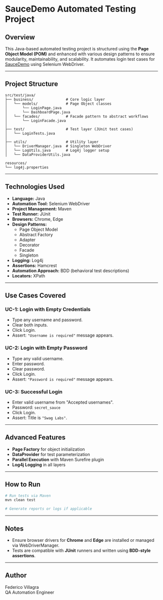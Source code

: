 # SauceDemo Automated Testing Project

## Overview
This Java-based automated testing project is structured using the **Page Object Model (POM)** and enhanced with various design patterns to ensure modularity, maintainability, and scalability. It automates login test cases for [SauceDemo](https://www.saucedemo.com/) using Selenium WebDriver.

---

## Project Structure
```
src/test/java/
├── business/               # Core logic layer
│   └── models/             # Page Object classes
│       └── LoginPage.java
│       └── DashboardPage.java
│   └── facades/            # Facade pattern to abstract workflows
│       └── LoginFacade.java
│
├── test/                   # Test layer (JUnit test cases)
│   └── LoginTests.java
│
├── utils/                  # Utility layer
│   └── DriverManager.java  # Singleton WebDriver
│   └── LogUtils.java       # Log4j logger setup
│   └── DataProviderUtils.java

resources/
└── log4j.properties
```

---

## Technologies Used
- **Language:** Java
- **Automation Tool:** Selenium WebDriver
- **Project Management:** Maven
- **Test Runner:** JUnit
- **Browsers:** Chrome, Edge
- **Design Patterns:**
    - Page Object Model
    - Abstract Factory
    - Adapter
    - Decorator
    - Facade
    - Singleton
- **Logging:** Log4j
- **Assertions:** Hamcrest
- **Automation Approach:** BDD (behavioral test descriptions)
- **Locators:** XPath

---

## Use Cases Covered
### UC-1: Login with Empty Credentials
- Type any username and password.
- Clear both inputs.
- Click Login.
- Assert: `"Username is required"` message appears.

### UC-2: Login with Empty Password
- Type any valid username.
- Enter password.
- Clear password.
- Click Login.
- Assert: `"Password is required"` message appears.

### UC-3: Successful Login
- Enter valid username from "Accepted usernames".
- Password: `secret_sauce`
- Click Login.
- Assert: Title is `"Swag Labs"`.

---

## Advanced Features
- **Page Factory** for object initialization
- **DataProvider** for test parameterization
- **Parallel Execution** with Maven Surefire plugin
- **Log4j Logging** in all layers

---

## How to Run
```bash
# Run tests via Maven
mvn clean test

# Generate reports or logs if applicable
```

---

## Notes
- Ensure browser drivers for **Chrome** and **Edge** are installed or managed via WebDriverManager.
- Tests are compatible with **JUnit** runners and written using **BDD-style assertions**.

---

## Author
Federico Villagra  
QA Automation Engineer

